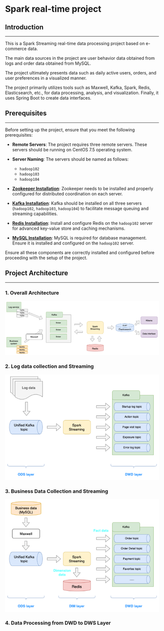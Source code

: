 # Spark real-time project
## Introduction
___
This is a Spark Streaming real-time data processing project based on e-commerce data. 

The main data sources in the project are user behavior data obtained from logs and order data obtained from MySQL. 

The project ultimately presents data such as daily active users, orders, and user preferences in a visualized manner.

The project primarily utilizes tools such as Maxwell, Kafka, Spark, Redis, Elasticsearch, etc., for data processing, analysis, and visualization. Finally, it uses Spring Boot to create data interfaces.

## Prerequisites
___
Before setting up the project, ensure that you meet the following prerequisites:

- **Remote Servers**: The project requires three remote servers. These servers should be running on CentOS 7.5 operating system.

- **Server Naming**: The servers should be named as follows:
    - `hadoop102`
    - `hadoop103`
    - `hadoop104`

- **[Zookeeper Installation]()**: Zookeeper needs to be installed and properly configured for distributed coordination on each server.

- **[Kafka Installation]()**: Kafka should be installed on all three servers (`hadoop102`, `hadoop103`, `hadoop104`) to facilitate message queuing and streaming capabilities.

- **[Redis Installation]()**: Install and configure Redis on the `hadoop102` server for advanced key-value store and caching mechanisms.

- **[MySQL Installation]()**: MySQL is required for database management. Ensure it is installed and configured on the `hadoop102` server.

Ensure all these components are correctly installed and configured before proceeding with the setup of the project.

## Project Architecture
___
### 1. Overall Architecture

![Overall Architecture](https://github.com/PetitPoissonL/Project-Description-Image/blob/main/project_Spark_Streaming/Architecture_global.png)

### 2. Log data collection and Streaming

![Architecture ODS to DWD log](https://github.com/PetitPoissonL/Project-Description-Image/blob/e9ccb0cfab86788b0e09fa492d9a0f5539bf13f3/project_Spark_Streaming/ODS_to_DWD.png)

### 3. Business Data Collection and Streaming

![Architecture ODS to DWD DB](https://github.com/PetitPoissonL/Project-Description-Image/blob/main/project_Spark_Streaming/ODS_to_DWD_DB.png)


### 4. Data Processing from DWD to DWS Layer